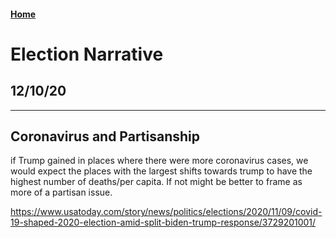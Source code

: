 #### [Home](https://cassidybargell.github.io/election_analytics/)

# Election Narrative
## 12/10/20

<hr>

## Coronavirus and Partisanship


if Trump gained in places where there were more coronavirus cases, we would expect the places with the largest shifts towards trump to have the highest number of deaths/per capita. If not might be better to frame as more of a partisan issue. 

https://www.usatoday.com/story/news/politics/elections/2020/11/09/covid-19-shaped-2020-election-amid-split-biden-trump-response/3729201001/